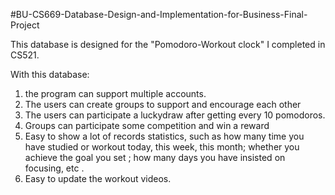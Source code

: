 #BU-CS669-Database-Design-and-Implementation-for-Business-Final-Project

This database is designed for the "Pomodoro-Workout clock" I completed in CS521.

With this database:

1.	the program can support  multiple accounts. 
2.	The users can create groups to support and encourage each other
3.	The users can participate a luckydraw after getting every 10 pomodoros.
4.	Groups can participate some competition and win a reward 
5.	Easy to show a lot of records statistics, such as how many time you have studied or workout today, this week, this month; whether you achieve the goal you set ; how many days you have insisted on focusing, etc .
6.	Easy to update the workout videos.
